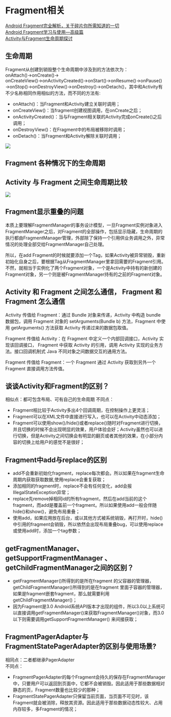 # Fragment相关

[Android Fragment完全解析，关于碎片你所需知道的一切](https://blog.csdn.net/guolin_blog/article/details/8881711)  
[Android Fragment学习与使用—高级篇](https://blog.csdn.net/qq_24442769/article/details/77679147)  
[Activity与Fragment生命周期探讨](https://www.jianshu.com/p/1b3f829810a1)

## 生命周期

Fragment从创建到销毁整个生命周期中涉及到的方法依次为：onAttach()→onCreate()→ onCreateView()→onActivityCreated()→onStart()→onResume()→onPause()→onStop()→onDestroyView()→onDestroy()→onDetach()，其中和Activity有不少名称相同作用相似的方法，而不同的方法有:

* onAttach()：当Fragment和Activity建立关联时调用；
* onCreateView()：当fragment创建视图调用，在onCreate之后；
* onActivityCreated()：当与Fragment相关联的Activity完成onCreate()之后调用；
* onDestroyView()：在Fragment中的布局被移除时调用；
* onDetach()：当Fragment和Activity解除关联时调用；

![](https://developer.android.google.cn/images/fragment_lifecycle.png)

## Fragment 各种情况下的生命周期
## Activity 与 Fragment 之间生命周期比较

![](https://developer.android.google.cn/images/activity_fragment_lifecycle.png)

## Fragment显示重叠的问题

本质上要理解FragmentManager的事务设计模型，一旦Fragment实例对象进入FragmentManager之后，对Fragment的全部操作，包括显示隐藏，生命周期的执行都由FragmentManager管理，外部除了保持一个引用供业务调用之外，异常情况的处理全部交给FragmentManager自己处理。

所以，在add Fragment的时候就要添加一个Tag，如果Activity被异常销毁，重新初始化自身之后，要根据Tag从FragmentManager里拿回需要的Fragment引用。不然，就相当于实例化了两个Fragment对象，一个是Activity中持有的新创建的Fragment对象，另一个则是被FragmentManager持有的之前的Fragment对象。

## Activity 和 Fragment 之间怎么通信， Fragment 和 Fragment 怎么通信

Activity 传值给 Fragment：通过 Bundle 对象来传递，Activity 中构造 bundle 数据包，调用 Fragment 对象的 setArguments(Bundle b) 方法，Fragment 中使用 getArguments() 方法获取 Activity 传递过来的数据包取值。

Fragment 传值给 Activity：在 Fragment 中定义一个内部回调接口，Activity 实现该回调接口， Fragment 中获取 Activity 的引用，调用 Activity 实现的业务方法。接口回调机制式 Java 不同对象之间数据交互的通用方法。

Fragment 传值给 Fragment：一个 Fragment 通过 Activity 获取到另外一个 Fragment 直接调用方法传值。

## 谈谈Activity和Fragment的区别？

相似点：都可包含布局、可有自己的生命周期
不同点：
* Fragment相比较于Activity多出4个回调周期，在控制操作上更灵活；
* Fragment可以在XML文件中直接进行写入，也可以在Activity中动态添加；
* Fragment可以使用show()/hide()或者replace()随时对Fragment进行切换，并且切换的时候不会出现明显的效果，用户体验会好；Activity虽然也可以进行切换，但是Activity之间切换会有明显的翻页或者其他的效果，在小部分内容的切换上给用户的感觉不是很好；

## Fragment中add与replace的区别

* add不会重新初始化fragment，replace每次都会。所以如果在fragment生命周期内获取获取数据,使用replace会重复获取；
* 添加相同的fragment时，replace不会有任何变化，add会报IllegalStateException异常；
* replace先remove掉相同id的所有fragment，然后在add当前的这个fragment，而add是覆盖前一个fragment。所以如果使用add一般会伴随hide()和show()，避免布局重叠；
* 使用add，如果应用放在后台，或以其他方式被系统销毁，再打开时，hide()中引用的fragment会销毁，所以依然会出现布局重叠bug，可以使用replace或使用add时，添加一个tag参数；

## getFragmentManager、getSupportFragmentManager 、getChildFragmentManager之间的区别？

* getFragmentManager()所得到的是所在fragment 的父容器的管理器，getChildFragmentManager()所得到的是在fragment  里面子容器的管理器，如果是fragment嵌套fragment，那么就需要利用getChildFragmentManager()；
* 因为Fragment是3.0 Android系统API版本才出现的组件，所以3.0以上系统可以直接调用getFragmentManager()来获取FragmentManager()对象，而3.0以下则需要调用getSupportFragmentManager() 来间接获取；

## FragmentPagerAdapter与FragmentStatePagerAdapter的区别与使用场景?

相同点：二者都继承PagerAdapter  
不同点：
* FragmentPagerAdapter的每个Fragment会持久的保存在FragmentManager中，只要用户可以返回到页面中，它都不会被销毁。因此适用于那些数据相对静态的页，Fragment数量也比较少的那种；
* FragmentStatePagerAdapter只保留当前页面，当页面不可见时，该Fragment就会被消除，释放其资源。因此适用于那些数据动态性较大、占用内存较多，多Fragment的情况；